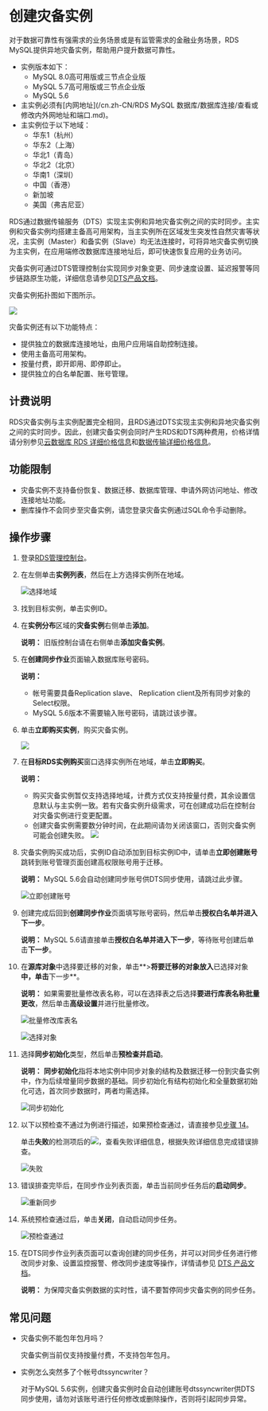 # 创建灾备实例

对于数据可靠性有强需求的业务场景或是有监管需求的金融业务场景，RDS MySQL提供异地灾备实例，帮助用户提升数据可靠性。

-   实例版本如下：
    -   MySQL 8.0高可用版或三节点企业版
    -   MySQL 5.7高可用版或三节点企业版
    -   MySQL 5.6
-   主实例必须有[内网地址](/cn.zh-CN/RDS MySQL 数据库/数据库连接/查看或修改内外网地址和端口.md)。
-   主实例位于以下地域：
    -   华东1（杭州）
    -   华东2（上海）
    -   华北1（青岛）
    -   华北2（北京）
    -   华南1（深圳）
    -   中国（香港）
    -   新加坡
    -   美国（弗吉尼亚）

RDS通过数据传输服务（DTS）实现主实例和异地灾备实例之间的实时同步。主实例和灾备实例均搭建主备高可用架构，当主实例所在区域发生突发性自然灾害等状况，主实例（Master）和备实例（Slave）均无法连接时，可将异地灾备实例切换为主实例，在应用端修改数据库连接地址后，即可快速恢复应用的业务访问。

灾备实例可通过DTS管理控制台实现同步对象变更、同步速度设置、延迟报警等同步链路原生功能，详细信息请参见[DTS产品文档](http://help.aliyun.com/document_detail/dts/Getting-Started/data-synchronous.html)。

灾备实例拓扑图如下图所示。

![](https://static-aliyun-doc.oss-accelerate.aliyuncs.com/assets/img/zh-CN/6413729951/p2733.png)

灾备实例还有以下功能特点：

-   提供独立的数据库连接地址，由用户应用端自助控制连接。
-   使用主备高可用架构。
-   按量付费，即开即用、即停即止。
-   提供独立的白名单配置、账号管理。

## 计费说明

RDS灾备实例与主实例配置完全相同，且RDS通过DTS实现主实例和异地灾备实例之间的实时同步。因此，创建灾备实例会同时产生RDS和DTS两种费用，价格详情请分别参见[云数据库 RDS 详细价格信息](https://www.aliyun.com/price/product#/rds/detail)和[数据传输详细价格信息](https://www.aliyun.com/price/product#/dts/detail)。

## 功能限制

-   灾备实例不支持备份恢复、数据迁移、数据库管理、申请外网访问地址、修改连接地址功能。
-   删库操作不会同步至灾备实例，请您登录灾备实例通过SQL命令手动删除。

## 操作步骤

1.  登录[RDS管理控制台](https://rds.console.aliyun.com/)。

2.  在左侧单击**实例列表**，然后在上方选择实例所在地域。

    ![选择地域](https://static-aliyun-doc.oss-accelerate.aliyuncs.com/assets/img/zh-CN/3074469951/p36543.png)

3.  找到目标实例，单击实例ID。

4.  在**实例分布**区域的**灾备实例**右侧单击**添加**。

    **说明：** 旧版控制台请在右侧单击**添加灾备实例**。

5.  在**创建同步作业**页面输入数据库账号密码。

    **说明：**

    -   帐号需要具备Replication slave、 Replication client及所有同步对象的Select权限。
    -   MySQL 5.6版本不需要输入账号密码，请跳过该步骤。
6.  单击**立即购买实例**，购买灾备实例。

    ![](https://static-aliyun-doc.oss-accelerate.aliyuncs.com/assets/img/zh-CN/6413729951/p33004.png)

7.  在**目标RDS实例购买**窗口选择实例所在地域，单击**立即购买**。

    **说明：**

    -   购买灾备实例暂仅支持选择地域，计费方式仅支持按量付费，其余设置信息默认与主实例一致。若有灾备实例升级需求，可在创建成功后在控制台对灾备实例进行变更配置。
    -   创建灾备实例需要数分钟时间，在此期间请勿关闭该窗口，否则灾备实例可能会创建失败。
    ![](https://static-aliyun-doc.oss-accelerate.aliyuncs.com/assets/img/zh-CN/6413729951/p33006.png)

8.  灾备实例购买成功后，实例ID自动添加到目标实例ID中，请单击**立即创建账号**跳转到账号管理页面创建高权限账号用于迁移。

    **说明：** MySQL 5.6会自动创建同步账号供DTS同步使用，请跳过此步骤。

    ![立即创建账号](https://static-aliyun-doc.oss-accelerate.aliyuncs.com/assets/img/zh-CN/6413729951/p68127.png)

9.  创建完成后回到**创建同步作业**页面填写账号密码，然后单击**授权白名单并进入下一步**。

    **说明：** MySQL 5.6请直接单击**授权白名单并进入下一步**，等待账号创建后单击**下一步**。

10. 在**源库对象**中选择要迁移的对象，单击**\>**将要迁移的对象放入**已选择对象**中，单击**下一步**。

    **说明：** 如果需要批量修改表名称，可以在选择表之后选择**要进行库表名称批量更改**，然后单击**高级设置**并进行批量修改。

    ![批量修改库表名](https://static-aliyun-doc.oss-accelerate.aliyuncs.com/assets/img/zh-CN/6413729951/p68131.png)

    ![选择对象](https://static-aliyun-doc.oss-accelerate.aliyuncs.com/assets/img/zh-CN/6413729951/p2741.png)

11. 选择**同步初始化**类型，然后单击**预检查并启动**。

    **说明：** **同步初始化**指将本地实例中同步对象的结构及数据迁移一份到灾备实例中，作为后续增量同步数据的基础。同步初始化有结构初始化和全量数据初始化可选，首次同步数据时，两者均需选择。

    ![同步初始化](https://static-aliyun-doc.oss-accelerate.aliyuncs.com/assets/img/zh-CN/6413729951/p2742.png)

12. 以下以预检查不通过为例进行描述，如果预检查通过，请直接参见[步骤 14](#step_aua_nok_jcr)。

    单击**失败**的检测项后的![](https://static-aliyun-doc.oss-accelerate.aliyuncs.com/assets/img/zh-CN/6413729951/p39712.png)，查看失败详细信息，根据失败详细信息完成错误排查。

    ![失败](https://static-aliyun-doc.oss-accelerate.aliyuncs.com/assets/img/zh-CN/6413729951/p2743.png)

13. 错误排查完毕后，在同步作业列表页面，单击当前同步任务后的**启动同步**。

    ![重新同步](https://static-aliyun-doc.oss-accelerate.aliyuncs.com/assets/img/zh-CN/7413729951/p2744.png)

14. 系统预检查通过后，单击**关闭**，自动启动同步任务。

    ![预检查通过](https://static-aliyun-doc.oss-accelerate.aliyuncs.com/assets/img/zh-CN/7413729951/p130759.png)

15. 在DTS同步作业列表页面可以查询创建的同步任务，并可以对同步任务进行修改同步对象、设置监控报警、修改同步速度等操作，详情请参见 [DTS 产品文档](https://help.aliyun.com/document_detail/26614.html)。

    **说明：** 为保障灾备实例数据的实时性，请不要暂停同步灾备实例的同步任务。


## 常见问题

-   灾备实例不能包年包月吗？

    灾备实例当前仅支持按量付费，不支持包年包月。

-   实例怎么突然多了个帐号dtssyncwriter？

    对于MySQL 5.6实例，创建灾备实例时会自动创建账号dtssyncwriter供DTS同步使用，请勿对该账号进行任何修改或删除操作，否则将引起同步异常。


